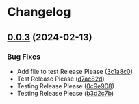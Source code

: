 # Changelog

## [0.0.3](https://github.com/daniel-mizuki/leetcode-solutions/compare/0.0.2...v0.0.3) (2024-02-13)


### Bug Fixes

* Add file to test Release Please ([3c1a8c0](https://github.com/daniel-mizuki/leetcode-solutions/commit/3c1a8c091318d7e909f2067b6b6c097d1483617e))
* Test Release Please ([d7ac82d](https://github.com/daniel-mizuki/leetcode-solutions/commit/d7ac82d2af7e924e6868aeee8138e4988948264a))
* Testing Release Please ([0c9e908](https://github.com/daniel-mizuki/leetcode-solutions/commit/0c9e908e43cf803f18326787731d417bfad9e812))
* Testing Release Please ([b3d2c7b](https://github.com/daniel-mizuki/leetcode-solutions/commit/b3d2c7b75fb361d6c7a85e02d7d5b0dcf672e002))
